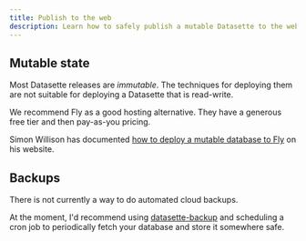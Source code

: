 ```yaml
---
title: Publish to the web
description: Learn how to safely publish a mutable Datasette to the web.
---
```


## Mutable state

Most Datasette releases are _immutable_. The techniques for deploying them
are not suitable for deploying a Datasette that is read-write.

We recommend Fly as a good hosting alternative. They have a generous
free tier and then pay-as-you pricing.

Simon Willison has documented [how to deploy a mutable database to Fly](https://simonwillison.net/2022/Feb/15/fly-volumes/) on his website.

## Backups

There is not currently a way to do automated cloud backups.

At the moment, I'd recommend using [datasette-backup](https://github.com/simonw/datasette-backup) and scheduling a cron job to periodically fetch your database and store it somewhere safe.
